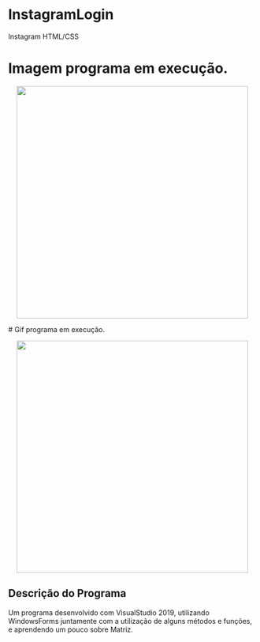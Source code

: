 # InstagramLogin
Instagram HTML/CSS

# Imagem programa em execução.
<p align="center">
    <img width="470" src="C:\Users\37919058805\Documents\Instagram\interface_instagram">    
</p>
# Gif programa em execução.
<p align="center">
    <img width="470" src="JogoDaVelhaCSharp/obj/jogovelha.gif">    
</p>

## Descrição do Programa
Um programa desenvolvido com VisualStudio 2019, utilizando WindowsForms juntamente com a utilização de alguns métodos e funções, e aprendendo um pouco sobre Matriz.

